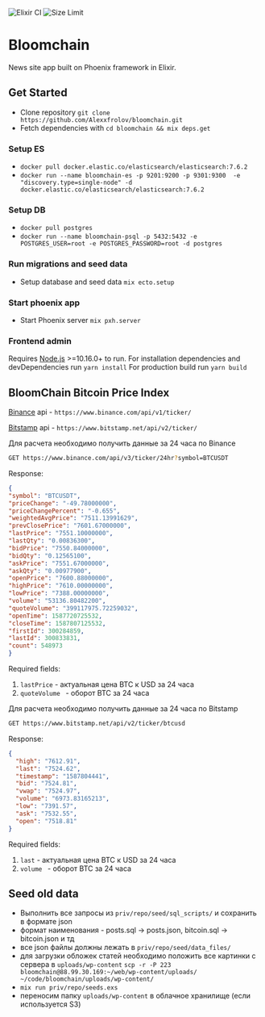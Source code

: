 ![Elixir CI](https://github.com/Alexxfrolov/bloomchain/workflows/Elixir%20CI/badge.svg)
![Size Limit](https://github.com/Alexxfrolov/bloomchain/workflows/size/badge.svg)

# Bloomchain

News site app built on Phoenix framework in Elixir.

## Get Started

* Clone repository `git clone https://github.com/Alexxfrolov/bloomchain.git`
* Fetch dependencies with `cd bloomchain && mix deps.get`

### Setup ES
* `docker pull docker.elastic.co/elasticsearch/elasticsearch:7.6.2`
* `docker run --name bloomchain-es -p 9201:9200 -p 9301:9300  -e "discovery.type=single-node" -d docker.elastic.co/elasticsearch/elasticsearch:7.6.2`

### Setup DB
* `docker pull postgres`
* `docker run --name bloomchain-psql -p 5432:5432 -e POSTGRES_USER=root -e POSTGRES_PASSWORD=root -d postgres`

### Run migrations and seed data
* Setup database and seed data `mix ecto.setup`

### Start phoenix app
* Start Phoenix server `mix pxh.server`


### Frontend аdmin
Requires [Node.js](https://nodejs.org/) >=10.16.0+ to run.
For installation dependencies and devDependencies run `yarn install`
For production build run `yarn build`

## BloomChain Bitcoin Price Index
[Binance](https://www.binance.com/) api - `https://www.binance.com/api/v1/ticker/`

[Bitstamp](https://www.bitstamp.net/) api - `https://www.bitstamp.net/api/v2/ticker/`

Для расчета необходимо получить данные за 24 часа по Binance
```sh
GET https://www.binance.com/api/v3/ticker/24hr?symbol=BTCUSDT
```

Response:

```json
{
"symbol": "BTCUSDT",
"priceChange": "-49.78000000",
"priceChangePercent": "-0.655",
"weightedAvgPrice": "7511.13991629",
"prevClosePrice": "7601.67000000",
"lastPrice": "7551.10000000",
"lastQty": "0.00836300",
"bidPrice": "7550.84000000",
"bidQty": "0.12565100",
"askPrice": "7551.67000000",
"askQty": "0.00977900",
"openPrice": "7600.88000000",
"highPrice": "7610.00000000",
"lowPrice": "7388.00000000",
"volume": "53136.80482200",
"quoteVolume": "399117975.72259032",
"openTime": 1587720725532,
"closeTime": 1587807125532,
"firstId": 300284859,
"lastId": 300833831,
"count": 548973
}
```

Required fields:
1) `lastPrice` - актуальная цена BTC к USD за 24 часа
2) `quoteVolume ` - оборот BTC за 24 часа

Для расчета необходимо получить данные за 24 часа по Bitstamp
```sh
GET https://www.bitstamp.net/api/v2/ticker/btcusd
```

Response:

```json
{
  "high": "7612.91",
  "last": "7524.62",
  "timestamp": "1587804441",
  "bid": "7524.81",
  "vwap": "7524.97",
  "volume": "6973.83165213",
  "low": "7391.57",
  "ask": "7532.55",
  "open": "7518.81"
}
```

Required fields:
1) `last` - актуальная цена BTC к USD за 24 часа
2) `volume ` - оборот BTC за 24 часа

## Seed old data
* Выполнить все запросы из `priv/repo/seed/sql_scripts/` и сохранить в формате json
* формат наименования - posts.sql -> posts.json, bitcoin.sql -> bitcoin.json и тд
* все json файлы должны лежать в `priv/repo/seed/data_files/`
* для загрузки обложек статей необходимо положить все картинки с сервера в `uploads/wp-content`
  `scp -r -P 223 bloomchain@88.99.30.169:~/web/wp-content/uploads/ ~/code/bloomchain/uploads/wp-content/`
* `mix run priv/repo/seeds.exs`
* переносим папку `uploads/wp-content` в облачное хранилище (если используется S3)
